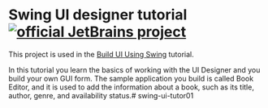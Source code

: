 # Swing UI designer tutorial <br/>[![official JetBrains project](https://jb.gg/badges/official-plastic.svg)](https://confluence.jetbrains.com/display/ALL/JetBrains+on+GitHub)<br/>

This project is used in the [Build UI Using Swing](https://www.jetbrains.com/help/idea/design-gui-using-swing.html) tutorial. 

In this tutorial you learn the basics of working with the UI Designer and you build your own GUI form. The sample application you build is called Book Editor, and it is used to add the information about a book, such as its title, author, genre, and availability status.# swing-ui-tutor01
